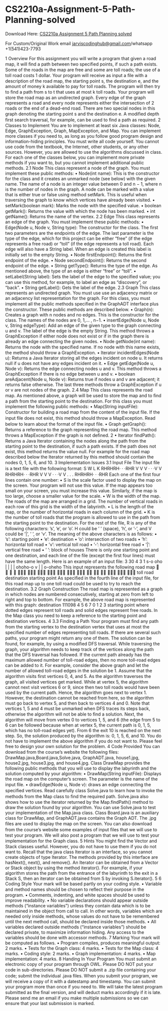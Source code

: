# CS2210a-Assignment-5-Path-Planning-solved

Download Here: [CS2210a Assignment 5 Path Planning solved](https://jarviscodinghub.com/assignment/assignment-5-path-planning-solution/)

For Custom/Original Work email jarviscodinghub@gmail.com/whatsapp +1(541)423-7793

1 Overview
For this assignment you will write a program that given a road map, it will ﬁnd a path between two speciﬁed points, if such a path exists. Some of the roads in the map are free and some are toll roads; the use of a toll road costs 1 dollar. Your program will receive as input a ﬁle with a description of the road map, the starting point s, the destination e, and the amount of money k available to pay for toll roads. The program will then try to ﬁnd a path from s to t that uses at most k toll roads. Your program will store the road map as an undirected graph. Every edge of the graph represents a road and every node represents either the intersection of 2 roads or the end of a dead-end road. There are two special nodes in this graph denoting the starting point s and the destination e. A modiﬁed depth ﬁrst search traversal, for example, can be used to ﬁnd a path as required.
2 Classes to Implement
You are to implement at least six Java classes: Node, Edge, GraphException, Graph, MapException, and Map. You can implement more classes if you need to, as long as you follow good program design and information-hiding principles. You must write all code yourself. You cannot use code from the textbook, the Internet, other students, or any other sources. However, you are allowed to use the algorithms discussed in class. For each one of the classes below, you can implement more private methods if you want to, but you cannot implement additional public methods.
2.1 Node
This class represent a node of the graph. You must implement these public methods:
• Node(int name): This is the constructor for the class and it creates an unmarked node (see below) with the given name. The name of a node is an integer value between 0 and n − 1, where n is the number of nodes in the graph.
A node can be marked with a value that is either true or false using method setMark. This is useful when traversing the graph to know which vertices have already been visited.
• setMark(boolean mark): Marks the node with the speciﬁed value.
• boolean getMark(): Returns the value with which the node has been marked.
• int getName(): Returns the name of the vertex.
2.2 Edge
This class represents an edge of the graph. You must implement these public methods:
• Edge(Node u, Node v, String type): The constructor for the class. The ﬁrst two parameters are the endpoints of the edge. The last parameter is the type of the edge, which for this project can be either “free” (if the edge represents a free road) or “toll” (if the edge represents a toll road). Each edge will also have a String label. When an edge is created this label is initially set to the empty String.
• Node firstEndpoint(): Returns the ﬁrst endpoint of the edge.
• Node secondEndpoint(): Returns the second endpoint of the edge.
• String getType(): Returns the type of the edge. As mentioned above, the type of an edge is either “free” or “toll”.
• setLabel(String label): Sets the label of the edge to the speciﬁed value; you can use this method, for example, to label an edge as “discovery”, or “back”.
• String getLabel(): Gets the label of the edge.
2.3 Graph
This class represents an undirected graph. You must use use an adjacency matrix or an adjacency list representation for the graph. For this class, you must implement all the public methods speciﬁed in the GraphADT interface plus the constructor. These public methods are described below.
• Graph(n): Creates a graph with n nodes and no edges. This is the constructor for the class. The names of the nodes are 0, 1,… , n−1.
• insertEdge(Node u, Node v, String edgeType): Add an edge of the given type to the graph connecting u and v. The label of the edge is the empty String. This method throws a GraphException if either node does not exist or if in the graph there is already an edge connecting the given nodes.
• Node getNode(int name): Returns the node with the speciﬁed name. If no node with this name exists, the method should throw a GraphException.
• Iterator incidentEdges(Node u): Returns a Java Iterator storing all the edges incident on node u. It returns null if u does not have any edges incident on it.
• Edge getEdge(Node u, Node v): Returns the edge connecting nodes u and v. This method throws a GraphException if there is no edge between u and v.
• boolean areAdjacent(Node u, Node v): Returns true if nodes u and v are adjacent; it returns false otherwise.
The last three methods throw a GraphException if u or v are not nodes of the graph.
2.4 Map
This class represents the road map. As mentioned above, a graph will be used to store the map and to ﬁnd a path from the starting point to the destination. For this class you must implement the following public methods:
• Map(String inputFile): Constructor for building a road map from the content of the input ﬁle. If the input ﬁle does not exist, this method should throw a MapException. Read below to learn about the format of the input ﬁle.
• Graph getGraph(): Returns a reference to the graph representing the road map. This method throws a MapException if the graph is not deﬁned.
2
• Iterator findPath(): Returns a Java Iterator containing the nodes along the path from the starting point to the destination, if such a path exists. If the path does not exist, this method returns the value null. For example for the road map described below the Iterator returned by this method should contain the nodes 0, 1, 5, 6, and 10.
3 Implementation Issues
3.1 Input File
The input ﬁle is a text ﬁle with the following format:
S W L K RHRHRH· · ·RHR V V V · · ·V V RHRHRH· · ·RHR V V V · · ·V V . . . RHRHRH· · ·RHR
Each one of the ﬁrst four lines contain one number:
• S is the scale factor used to display the map on the screen. Your program will not use this value. If the map appears too small on your screen, you must increase this value. Similarly, if the map is too large, choose a smaller value for the scale.
• W is the width of the map. The roads of the map are arranged in a grid. The number of vertical roads in each row of this grid is the width of the labyrinth.
• L is the length of the map, or the number of horizontal roads in each column of the grid.
• K is the number of toll roads that the program is allowed to use in the path from the starting point to the destination.
For the rest of the ﬁle, R is any of the following characters: ’s’, ’e’, or ’o’. H could be ’ ’ (space), ’h’, or ’-’, and V could be ’|’, ’ ’, or ’v’. The meaning of the above characters is as follows:
• ’s’: starting point
• ’e’: destination
• ’o’: intersection of two roads
• ’h’: horizontal toll road
• ’v’: vertical toll road
• ’-’: horizontal free road
• ’|’: vertical free road
• ’ ’: block of houses
There is only one starting point and one destination, and each line of the ﬁle (except the ﬁrst four lines) must have the same length. Here is an example of an input ﬁle:
3
30 4 3 1 s-o oho | | | | ohoho-o v | | o-oheho
This input represents the following road map
   
   
     
  
toll road
destination
starting point
As speciﬁed in the fourth line of the input ﬁle, for this road map up to one toll road could be used to try to reach the destination.
3.2 Graph Construction
The road map is represented as a graph in which nodes are numbered consecutively, starting at zero from left to right and top to bottom. For example, the above road map is represented with this graph:
destination
111098
4 5 6 7
0 1 2 3
starting point
where dotted edges represent toll roads and solid edges represent free roads. In the Map class you need to keep a reference to the starting point and destination vertices.
4
3.3 Finding a Path
Your program must ﬁnd any path from the starting vertex to the destination vertex that uses at most the speciﬁed number of edges representing toll roads. If there are several such paths, your program might return any one of them. The solution can be found, for example, by using a modiﬁed DFS traversal. While traversing the graph, your algorithm needs to keep track of the vertices along the path that the DFS traversal has followed. If the current path already has the maximum allowed number of toll-road edges, then no more toll-road edges can be added to it. For example, consider the above graph and let the number of allowed toll-road edges in the solution be 1. Assume that the algorithm visits ﬁrst vertices 0, 4, and 5. As the algorithm traverses the graph, all visited vertices get marked. While at vertex 5, the algorithm cannot next visit vertices 6 or 9, since then two toll roads would have been used by the current path. Hence, the algorithm goes next to vertex 1. However, the destination cannot be reached from here, so the algorithm must go back to vertex 5, and then back to vertices 4 and 0. Note that vertices 1, 5 and 4 must be unmarked when DFS traces its steps back, otherwise the algorithm will not be able to ﬁnd a solution. Next, the algorithm will move from vertex 0 to vertices 1, 5, and 6 (the edge from 5 to 6 can be followed because when at vertex 5, the current path is 0, 1, 5, which has no toll-road edges yet). From 6 the exit 10 is reached on the next step. So, the solution produced by the algorithm is: 0, 1, 5, 6, and 10. You do not have to implement the above algorithm if you do not want to. Please feel free to design your own solution for the problem.
4 Code Provided
You can download from the course’s website the following ﬁles: DrawMap.java,Board.java,Solve.java, GraphADT.java, house1.jpg, house2.jpg, house3.jpg, and house4.jpg. Class DrawMap provides the following public methods that you will use to display the labyrinth and the solution computed by your algorithm:
• DrawMap(String inputFile): Displays the road map on the computer’s screen. The parameter is the name of the input ﬁle. • drawEdge(Node u, Node v): draws an edge connecting the speciﬁed vertices.
Read carefully class Solve.java to learn how to invoke the methods from the Map class to ﬁnd the required path. Solve.java also shows how to use the iterator returned by the Map.findPath() method to draw the solution found by your algorithm. You can use Solve.java to test your implementation of the Map.java class. Class Board.java is an auxiliary class for DrawMap, and GraphADT.java contains the Graph ADT. The .jpg ﬁles are used to display the map on the screen. You can also download from the course’s website some examples of input ﬁles that we will use to test your program. We will also post a program that we will use to test your implementation for the Graph class.
5 Hints
You might ﬁnd the Vector and Stack classes useful. However, you do not have to use them if you do not want to. Recall that the java class Iterator is an interface, so you cannot create objects of type Iterator. The methods provided by this interface are hasNext(), next(), and remove(). An Iterator can be obtained from a Vector or Stack object by using the method iterator(). For example, if your algorithm stores the path from the entrance of the labyrinth to the exit in a Stack S, then an iterator can be obtained from S by invoking S.iterator().
5
6 Coding Style
Your mark will be based partly on your coding style.
• Variable and method names should be chosen to reﬂect their purpose in the program.
• Comments, indenting, and white spaces should be used to improve readability.
• No variable declarations should appear outside methods (“instance variables”) unless they contain data which is to be maintained in the object from call to call. In other words, variables which are needed only inside methods, whose values do not have to be remembered until the next method call, should be declared inside those methods.
• All variables declared outside methods (“instance variables”) should be declared private, to maximize information hiding. Any access to the variables should be done with accessor methods.
7 Marking
Your mark will be computed as follows.
• Program compiles, produces meaningful output: 2 marks.
• Tests for the Graph class: 4 marks.
• Tests for the Map class: 4 marks.
• Coding style: 2 marks.
• Graph implementation: 4 marks.
• Map implementation: 4 marks.
8 Handing In Your Program
You must submit an electronic copy of your program through OWL. Please DO NOT put your code in sub-directories. Please DO NOT submit a .zip ﬁle containing your code; submit the individual .java ﬁles. When you submit your program, we will receive a copy of it with a datestamp and timestamp. You can submit your program more than once if you need to. We will take the latest program submitted as the ﬁnal version, and will deduct marks accordingly if it is late. Please send me an email if you make multiple submissions so we can ensure that your last submission is marked.
